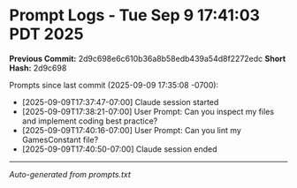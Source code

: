 # Prompt Logs - Tue Sep  9 17:41:03 PDT 2025
**Previous Commit:** 2d9c698e6c610b36a8b58edb439a54d8f2272edc
**Short Hash:** 2d9c698

Prompts since last commit (2025-09-09 17:35:08 -0700):

- [2025-09-09T17:37:47-07:00] Claude session started
- [2025-09-09T17:38:21-07:00] User Prompt: Can you inspect my files and implement coding best practice?
- [2025-09-09T17:40:16-07:00] User Prompt: Can you lint my GamesConstant file?
- [2025-09-09T17:40:50-07:00] Claude session ended

---
*Auto-generated from prompts.txt*
